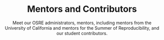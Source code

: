 ---
widget: peoplecm
headless: true
active: true
weight: 80
title: Mentors and Contributors
subtitle: >-
  Meet our OSRE administrators, mentors, including mentors from the University of California and mentors for the Summer of Reproducibility, and our student contributors.
content:
  user_groups:
    - Administration
    - University of California Mentors
    - Summer of Reproducibility Mentors
    - 2024 Contributors
design:
  columns: '2'
  show_social: false
  show_interests: false
  show_latest_of_year: true
  background: {}
advanced:
  css_style: ''
  css_class: ''
---